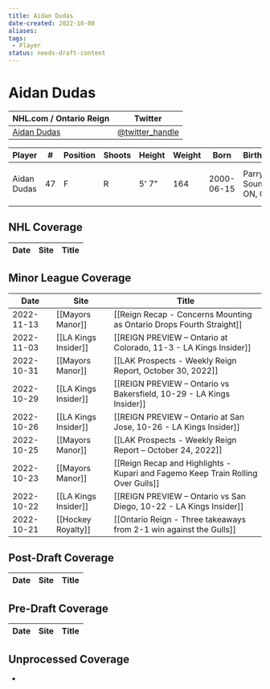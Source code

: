 ```yaml
---
title: Aidan Dudas
date-created: 2022-10-08
aliases: 
tags:
 - Player
status: needs-draft-content
---
```


# Aidan Dudas

NHL.com / Ontario Reign | Twitter
-|-
[Aidan Dudas](https://ontarioreign.com/roster/aidan-dudas) | [@twitter_handle](https://twitter.com/)

Player | \# | Position | Shoots | Height | Weight | Born | Birthplace | Draft 
-|-|-|-|-|-|-|-|-
Aidan Dudas | 47 | F | R | 5' 7" | 164 | 2000-06-15 | Parry Sound, ON, CAN | LAK 4th RD, 2018 (113th)



## NHL  Coverage
| Date | Site | Title |
| ---- | ---- | ----- |



## Minor League Coverage
| Date       | Site                 | Title                                                                            |
| ---------- | -------------------- | -------------------------------------------------------------------------------- |
| 2022-11-13 | [[Mayors Manor]]     | [[Reign Recap - Concerns Mounting as Ontario Drops Fourth Straight]]             |
| 2022-11-03 | [[LA Kings Insider]] | [[REIGN PREVIEW – Ontario at Colorado, 11-3 - LA Kings Insider]]                 |
| 2022-10-31 | [[Mayors Manor]]     | [[LAK Prospects - Weekly Reign Report, October 30, 2022]]                        |
| 2022-10-29 | [[LA Kings Insider]] | [[REIGN PREVIEW – Ontario vs Bakersfield, 10-29 - LA Kings Insider]]             |
| 2022-10-26 | [[LA Kings Insider]] | [[REIGN PREVIEW – Ontario at San Jose, 10-26 - LA Kings Insider]]                |
| 2022-10-25 | [[Mayors Manor]]     | [[LAK Prospects - Weekly Reign Report – October 24, 2022]]                       |
| 2022-10-23 | [[Mayors Manor]]     | [[Reign Recap and Highlights - Kupari and Fagemo Keep Train Rolling Over Gulls]] |
| 2022-10-22 | [[LA Kings Insider]] | [[REIGN PREVIEW – Ontario vs San Diego, 10-22 - LA Kings Insider]]               |
| 2022-10-21 | [[Hockey Royalty]]   | [[Ontario Reign - Three takeaways from 2-1 win against the Gulls]]               |



## Post-Draft Coverage
| Date | Site | Title |
| ---- | ---- | ----- |



## Pre-Draft Coverage
| Date | Site | Title |
| ---- | ---- | ----- |


## Unprocessed Coverage
- 
